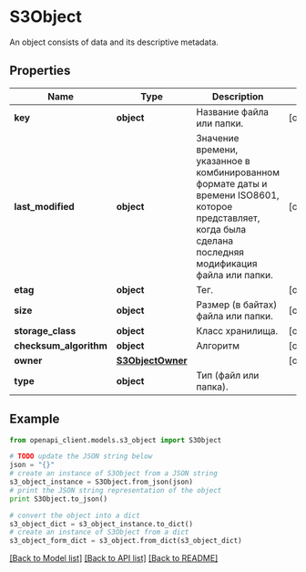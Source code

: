 # S3Object

An object consists of data and its descriptive metadata.

## Properties
Name | Type | Description | Notes
------------ | ------------- | ------------- | -------------
**key** | **object** | Название файла или папки. | [optional] 
**last_modified** | **object** | Значение времени, указанное в комбинированном формате даты и времени ISO8601, которое представляет, когда была сделана последняя модификация файла или папки. | [optional] 
**etag** | **object** | Тег. | [optional] 
**size** | **object** | Размер (в байтах) файла или папки. | [optional] 
**storage_class** | **object** | Класс хранилища. | [optional] 
**checksum_algorithm** | **object** | Алгоритм | [optional] 
**owner** | [**S3ObjectOwner**](S3ObjectOwner.md) |  | [optional] 
**type** | **object** | Тип (файл или папка). | 

## Example

```python
from openapi_client.models.s3_object import S3Object

# TODO update the JSON string below
json = "{}"
# create an instance of S3Object from a JSON string
s3_object_instance = S3Object.from_json(json)
# print the JSON string representation of the object
print S3Object.to_json()

# convert the object into a dict
s3_object_dict = s3_object_instance.to_dict()
# create an instance of S3Object from a dict
s3_object_form_dict = s3_object.from_dict(s3_object_dict)
```
[[Back to Model list]](../README.md#documentation-for-models) [[Back to API list]](../README.md#documentation-for-api-endpoints) [[Back to README]](../README.md)


